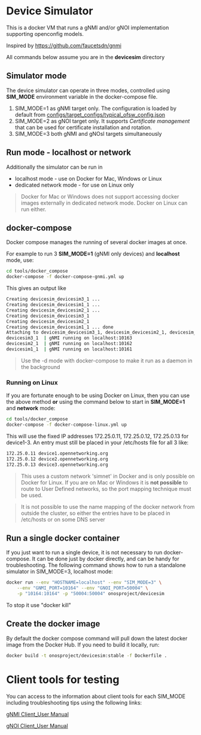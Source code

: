 # Device Simulator

This is a docker VM that runs a gNMI and/or gNOI implementation 
supporting openconfig models.

Inspired by https://github.com/faucetsdn/gnmi 

All commands below assume you are in the __devicesim__ directory

## Simulator mode
The device simulator can operate in three modes, controlled
using **SIM_MODE** environment variable in the docker-compose file. 
1) SIM_MODE=1 as gNMI target only. The configuration is loaded by default from [configs/target_configs/typical_ofsw_config.json](../configs/target_configs/typical_ofsw_config.json)
2) SIM_MODE=2 as gNOI target only. It supports *Certificate management* that can be used for certificate installation and rotation. 
3) SIM_MODE=3 both gNMI and gNOsI targets simultaneously

## Run mode - localhost or network
Additionally the simulator can be run in
* localhost mode - use on Docker for Mac, Windows or Linux
* dedicated network mode - for use on Linux only 

> Docker for Mac or Windows does not support accessing docker images
> externally in dedicated network mode. Docker on Linux can run either.

## docker-compose
Docker compose manages the running of several docker images at once.

For example to run 3 **SIM_MODE=1** (gNMI only devices) and **localhost** mode, use: 
```bash
cd tools/docker_compose
docker-compose -f docker-compose-gnmi.yml up
```

This gives an output like
```bash
Creating devicesim_devicesim3_1 ... 
Creating devicesim_devicesim1_1 ... 
Creating devicesim_devicesim2_1 ... 
Creating devicesim_devicesim3_1
Creating devicesim_devicesim2_1
Creating devicesim_devicesim1_1 ... done
Attaching to devicesim_devicesim3_1, devicesim_devicesim2_1, devicesim_devicesim1_1
devicesim3_1  | gNMI running on localhost:10163
devicesim2_1  | gNMI running on localhost:10162
devicesim1_1  | gNMI running on localhost:10161
```
> Use the -d mode with docker-compose to make it run as a daemon in the background


### Running on Linux
If you are fortunate enough to be using Docker on Linux, then you can use the
above method __or__ using the command below to start in **SIM_MODE=1** and **network** mode:

```bash
cd tools/docker_compose
docker-compose -f docker-compose-linux.yml up
```

This will use the fixed IP addresses 172.25.0.11, 172.25.0.12, 172.25.0.13 for
device1-3. An entry must still be placed in your /etc/hosts file for all 3 like:
```bash
172.25.0.11 device1.opennetworking.org
172.25.0.12 device2.opennetworking.org
172.25.0.13 device3.opennetworking.org
```

> This uses a custom network 'simnet' in Docker and is only possible on Docker for Linux.
> If you are on Mac or Windows it is __not possible__ to route to User Defined networks,
> so the port mapping technique must be used.

> It is not possible to use the name mapping of the docker network from outside
> the cluster, so either the entries have to be placed in /etc/hosts or on some
> DNS server

## Run a single docker container
If you just want to run a single device, it is not necessary to run 
docker-compose. It can be done just by docker directly, and can be 
handy for troubleshooting. The following command shows how to run
a standalone simulator in SIM_MODE=3, localhost mode:
```bash
docker run --env "HOSTNAME=localhost" --env "SIM_MODE=3" \
    --env "GNMI_PORT=10164" --env "GNOI_PORT=50004" \
    -p "10164:10164" -p "50004:50004" onosproject/devicesim
```
To stop it use "docker kill"

## Create the docker image
By default the docker compose command will pull down the latest docker
image from the Docker Hub. If you need to build it locally, run:
```bash
docker build -t onosproject/devicesim:stable -f Dockerfile .
```

# Client tools for testing
You can access to the information about client tools for each SIM_MODE
including troubleshooting tips using the following links: 

[gNMI Client_User Manual](gnmi/gnmi_user_manual.md)

[gNOI Client_User Manual](gnoi/gnoi_user_manual.md)

